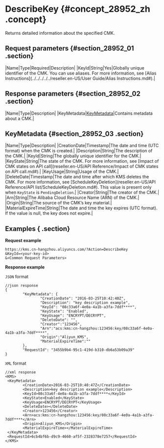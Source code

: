 # DescribeKey {#concept_28952_zh .concept}

Returns detailed information about the specified CMK.

## Request parameters {#section_28952_01 .section}

|Name|Type|Required|Description|
|KeyId|String|Yes|Globally unique identifier of the CMK. You can use aliases. For more information, see [Alias Instructions](../../../../../reseller.en-US/User Guide/Alias Instructions.md#).|

## Response parameters {#section_28952_02 .section}

|Name|Type|Description|
|KeyMetadata|[KeyMetadata](#)|Contains metadata about a CMK.|

## KeyMetadata {#section_28952_03 .section}

|Name|Type|Description|
|CreationDate|Timestamp|The date and time \(UTC format\) when the CMK is created.|
|Description|String|The description of the CMK.|
|KeyId|String|The globally unique identifier for the CMK.|
|KeyState|String|The state of the CMK. For more information, see [Impact of CMK states on API call](reseller.en-US/API Reference/Impact of CMK states on API call.md#).|
|KeyUsage|String|Usage of the CMK.|
|DeleteDate|Timestamp|The date and time after which KMS deletes the CMK. For more information, see [ScheduleKeyDeletion](reseller.en-US/API Reference/API list/ScheduleKeyDeletion.md#). This value is present only when `KeyState` is `PendingDeletion`.|
|Creator|String|The creator of the CMK.|
|Arn|String|The Alibaba Cloud Resource Name \(ARN\) of the CMK.|
|Origin|String|The source of the CMK’s key material.|
|MaterialExpireTime|String|The date and time the key expires \(UTC format\). If the value is null, the key does not expire.|

## Examples { .section}

**Request example**

```
https://kms.cn-hangzhou.aliyuncs.com/?Action=DescribeKey
&KeyId=<your-key-id>
&<Common Request Parameters>

```

**Response example**

 `JSON` format

```
//json response
{
        "KeyMetadata": {
                "CreationDate": "2016-03-25T10:42:40Z",
                "Description": "key description example",
                "KeyId": "08c33a6f-4e0a-4a1b-a3fa-7ddf****",
                "KeyState": "Enabled",
                "KeyUsage": "ENCRYPT/DECRYPT",
                "DeleteDate": "",
                "Creator":"123456",
                "Arn":"acs:kms:cn-hangzhou:123456:key/08c33a6f-4e0a-4a1b-a3fa-7ddf****",
                "Origin":"Aliyun_KMS",
                "MaterialExpireTime":""
        },
        "RequestId": "3455b9b4-95c1-419d-b310-db6a53b09a39"
}

```

 `XML` format

```
//xml response
<KMS>
 <KeyMetadata>
        <CreationDate>2016-03-25T10:40:47Z</CreationDate>
        <Description>key description example</Description>
        <KeyId>08c33a6f-4e0a-4a1b-a3fa-7ddf****</KeyId>
        <KeyState>Enabled</KeyState>
        <KeyUsage>ENCRYPT/DECRYPT</KeyUsage>
        <DeleteDate></DeleteDate>
        <Creator>123456</Creator>
        <Arn>acs:kms:cn-hangzhou:123456:key/08c33a6f-4e0a-4a1b-a3fa-7ddf****</Arn>
        <Origin>Aliyun_KMS</Origin>
        <MaterialExpireTime></MaterialExpireTime>
 </KeyMetadata>
 <RequestId>6cb4bf6b-d9c9-4660-af5f-2328378e7257</RequestId>
</KMS>

```

